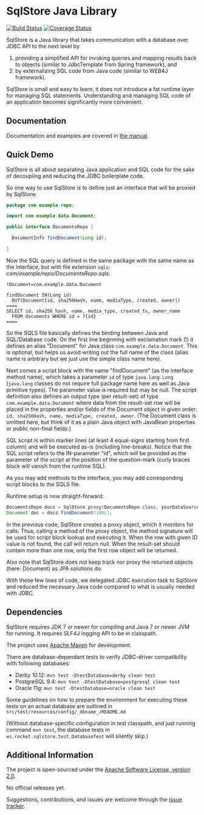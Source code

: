 SqlStore Java Library
=====================

[![Build Status](https://travis-ci.org/mrtamm/sqlstore.svg)](https://travis-ci.org/mrtamm/sqlstore)
[![Coverage Status](https://coveralls.io/repos/mrtamm/sqlstore/badge.svg?branch=master&service=github)](https://coveralls.io/github/mrtamm/sqlstore?branch=master)

SqlStore is a Java library that takes communication with a database over JDBC
API to the next level by

 1. providing a simplified API for invoking queries and mapping results back to
    objects (similar to JdbcTemplate from Spring framework), and
 2. by externalizing SQL code from Java code (similar to WEB4J framework).

SqlStore is small and easy to learn, it does not introduce a fat runtime layer
for managing SQL statements. Understanding and managing SQL code of an
application becomes significantly more convenient.


Documentation
-------------

Documentation and examples are covered in [the manual](MANUAL.md).


Quick Demo
----------

SqlStore is all about separating Java application and SQL code for the sake of
decoupling and reducing the JDBC boilerplate code.

So one way to use SqlStore is to define just an interface that will be proxied
by SqlStore:

```java
package com.example.repo;

import com.example.data.Document;

public interface DocumentsRepo {

  DocumentInfo findDocument(Long id);

}
```

Now the SQL query is defined in the same package with the same name as the
interface, but with file extension `sqls`:
 _com/example/repo/DocumentsRepo.sqls_.

```
!Document=com.example.data.Document

findDocument IN(Long id)
  OUT(Document[id, sha256Hash, name, mediaType, created, owner])
====
SELECT id, sha256_hash, name, media_type, created_ts, owner_name
  FROM documents WHERE id = ?{id}
====
```

So the SQLS file basically defines the binding between Java and SQL/Database
code. On the first line beginning with exclamation mark (!) it defines an alias
"Document" for Java class `com.example.data.Document`. This is optional, but
helps us avoid writing out the full name of the class (alias name is arbitrary
but we just use the simple class name here).

Next comes a script block with the name "findDocument" (as the interface method
name), which takes a parameter `id` of type `java.lang.Long` (`java.lang`
classes do not require full package name here as well as Java primitive types).
The parameter value is required but may be null. The script definition also
defines an output type (per result-set) of type `com.example.data.Document`
where data from the result-set row will be placed in the properties and/or
fields of the Document object in given order: `id, sha256Hash, name, mediaType,
created, owner`. (The Document class is omitted here, but think of it as a plain
Java object with JavaBean properties or public non-final fields.)

SQL script is within marker lines (at least 4 equal-signs starting from first
column) and will be executed as-is (including line-breaks). Notice that the SQL
script refers to the IN-parameter "id", which will be provided as the parameter
of the script at the position of the question-mark (curly braces block will
vanish from the runtime SQL).

As you may add methods to the interface, you may add corresponding script blocks
to the SQLS file.

Runtime setup is now straight-forward:

```java
DocumentsRepo docs = SqlStore.proxy(DocumentsRepo.class, yourDataSource);
Document doc = docs.findDocument(100L);
```

In the previous code, SqlStore creates a proxy object, which it monitors for
calls. Thus, calling a method of the proxy object, the method signature will be
used for script block lookup and executing it. When the row with given ID value
is not found, the call will return null. When the result-set should contain more
than one row, only the first row object will be returned.

Also note that SqlStore does not keep track nor proxy the returned objects
(here: Document) as JPA solutions do.

With these few lines of code, we delegated JDBC execution task to SqlStore and
reduced the necessary Java code compared to what is usually needed with JDBC.


Dependencies
------------

SqlStore requires JDK 7 or newer for compiling and Java 7 or newer JVM for
running. It requires SLF4J logging API to be in classpath.

The project uses [Apache Maven](https://maven.apache.org/) for development.

There are database-dependant tests to verify JDBC-driver compatibility with
following databases:
* Derby 10.12: `mvn test -DtestDatabase=derby clean test`
* PostgreSQL 9.4: `mvn test -DtestDatabase=postgresql clean test`
* Oracle 11g: `mvn test -DtestDatabase=oracle clean test`

Some guidelines on how to prepare the environment for executing these tests on
an actual database are outlined in
`src/test/resources/config/_dbname_/README.md`

(Without database-specific configuration in test classpath, and just running
command `mvn test`, the database tests in
`ws.rocket.sqlstore.test.DatabaseTest` will silently skip.)


Additional Information
----------------------

The project is open-sourced under the
[Apache Software License, version 2.0](LICENSE.md).

No official releases yet.

Suggestions, contributions, and issues are welcome through the
[issue tracker](https://github.com/mrtamm/sqlstore/issues).
